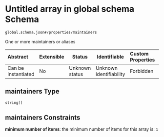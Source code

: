 # Untitled array in global schema Schema

```txt
global.schema.json#/properties/maintainers
```

One or more maintainers or aliases


| Abstract            | Extensible | Status         | Identifiable            | Custom Properties | Additional Properties | Access Restrictions | Defined In                                                               |
| :------------------ | ---------- | -------------- | ----------------------- | :---------------- | --------------------- | ------------------- | ------------------------------------------------------------------------ |
| Can be instantiated | No         | Unknown status | Unknown identifiability | Forbidden         | Allowed               | none                | [global.schema.json\*](../out/global.schema.json "open original schema") |

## maintainers Type

`string[]`

## maintainers Constraints

**minimum number of items**: the minimum number of items for this array is: `1`
